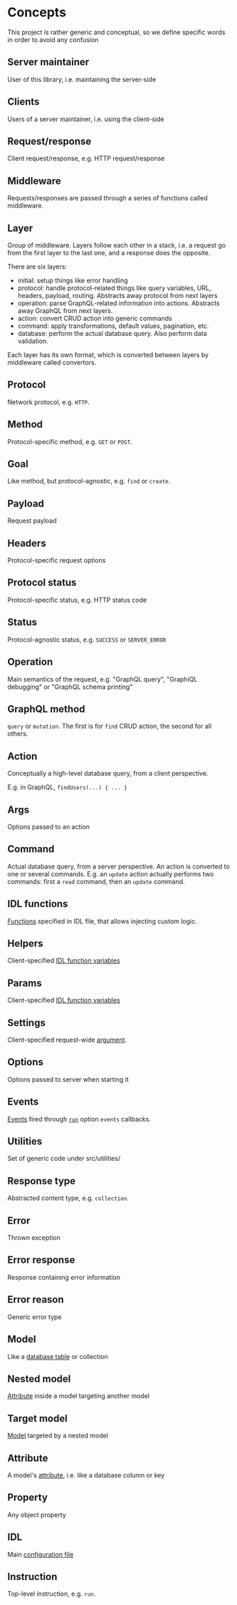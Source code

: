 # Concepts

This project is rather generic and conceptual, so we define specific words
in order to avoid any confusion

## Server maintainer

User of this library, i.e. maintaining the server-side

## Clients

Users of a server maintainer, i.e. using the client-side

## Request/response

Client request/response, e.g. HTTP request/response

## Middleware

Requests/responses are passed through a series of functions called middleware.

## Layer

Group of middleware. Layers follow each other in a stack, i.e. a request go
from the first layer to the last one, and a response does the opposite.

There are six layers:
  - initial: setup things like error handling
  - protocol: handle protocol-related things like query variables, URL, headers,
    payload, routing. Abstracts away protocol from next layers
  - operation: parse GraphQL-related information into actions.
    Abstracts away GraphQL from next layers.
  - action: convert CRUD action into generic commands
  - command: apply transformations, default values, pagination, etc.
  - database: perform the actual database query. Also perform data validation.

Each layer has its own format, which is converted between layers by middleware
called convertors.

## Protocol

Network protocol, e.g. `HTTP`.

## Method

Protocol-specific method, e.g. `GET` or `POST`.

## Goal

Like method, but protocol-agnostic, e.g. `find` or `create`.

## Payload

Request payload

## Headers

Protocol-specific request options

## Protocol status

Protocol-specific status, e.g. HTTP status code

## Status

Protocol-agnostic status, e.g. `SUCCESS` or `SERVER_ERROR`

## Operation

Main semantics of the request, e.g. "GraphQL query", "GraphiQL debugging" or
"GraphQL schema printing"

## GraphQL method

`query` or `mutation`. The first is for `find` CRUD action, the second for all
others.

## Action

Conceptually a high-level database query, from a client perspective.

E.g. in GraphQL, `findUsers(...) { ... }`

## Args

Options passed to an action

## Command

Actual database query, from a server perspective. An action is converted to
one or several commands. E.g. an `update` action actually performs two
commands: first a `read` command, then an `update` command.

## IDL functions

[Functions](functions.md) specified in IDL file, that allows injecting
custom logic.

## Helpers

Client-specified [IDL function variables](functions.md#idl-function-variables)

## Params

Client-specified [IDL function variables](functions.md#idl-function-variables)

## Settings

Client-specified request-wide [argument](settings.md).

## Options

Options passed to server when starting it

## Events

[Events](events.md) fired through [`run`](run.md) option `events` callbacks.

## Utilities

Set of generic code under src/utilities/

## Response type

Abstracted content type, e.g. `collection`.

## Error

Thrown exception

## Error response

Response containing error information

## Error reason

Generic error type

## Model

Like a [database table](models.md) or collection

## Nested model

[Attribute](models.md#nested-models) inside a model targeting another model

## Target model

[Model](models.md#nested-models) targeted by a nested model

## Attribute

A model's [attribute](models.md#attributes.md),
i.e. like a database column or key

## Property

Any object property

## IDL

Main [configuration file](idl.md)

## Instruction

Top-level instruction, e.g. `run`.
